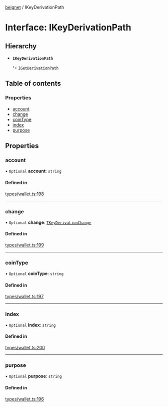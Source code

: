 [beignet](../README.md) / IKeyDerivationPath

# Interface: IKeyDerivationPath

## Hierarchy

- **`IKeyDerivationPath`**

  ↳ [`IGetDerivationPath`](IGetDerivationPath.md)

## Table of contents

### Properties

- [account](IKeyDerivationPath.md#account)
- [change](IKeyDerivationPath.md#change)
- [coinType](IKeyDerivationPath.md#cointype)
- [index](IKeyDerivationPath.md#index)
- [purpose](IKeyDerivationPath.md#purpose)

## Properties

### account

• `Optional` **account**: `string`

#### Defined in

[types/wallet.ts:198](https://github.com/coreyphillips/beignet/blob/f8e8e28/src/types/wallet.ts#L198)

___

### change

• `Optional` **change**: [`TKeyDerivationChange`](../README.md#tkeyderivationchange)

#### Defined in

[types/wallet.ts:199](https://github.com/coreyphillips/beignet/blob/f8e8e28/src/types/wallet.ts#L199)

___

### coinType

• `Optional` **coinType**: `string`

#### Defined in

[types/wallet.ts:197](https://github.com/coreyphillips/beignet/blob/f8e8e28/src/types/wallet.ts#L197)

___

### index

• `Optional` **index**: `string`

#### Defined in

[types/wallet.ts:200](https://github.com/coreyphillips/beignet/blob/f8e8e28/src/types/wallet.ts#L200)

___

### purpose

• `Optional` **purpose**: `string`

#### Defined in

[types/wallet.ts:196](https://github.com/coreyphillips/beignet/blob/f8e8e28/src/types/wallet.ts#L196)
